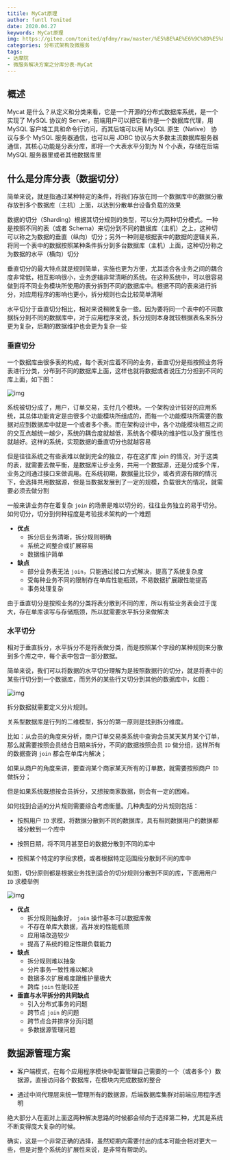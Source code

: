 ```yaml
---
titile: MyCat原理
author: funtl Tonited
date: 2020.04.27
keywords: MyCat原理
img: https://gitee.com/tonited/qfdmy/raw/master/%E5%BE%AE%E6%9C%8D%E5%8A%A1%E8%A7%A3%E5%86%B3%E6%96%B9%E6%A1%88%E4%B9%8B%E5%88%86%E5%BA%93%E5%88%86%E8%A1%A8-MyCat/assert/2.MyCat%E5%8E%9F%E7%90%86/FiICfHIK96Ao6C9exSiGl9pfAz0g@.webp
categories: 分布式架构及微服务
tags:
- 达摩院
- 微服务解决方案之分库分表-MyCat
---
```


## 概述

Mycat 是什么？从定义和分类来看，它是一个开源的分布式数据库系统，是一个实现了 MySQL  协议的 Server，前端用户可以把它看作是一个数据库代理，用 MySQL 客户端工具和命令行访问，而其后端可以用 MySQL  原生（Native） 协议与多个 MySQL 服务器通信，也可以用 JDBC  协议与大多数主流数据库服务器通信，其核心功能是分表分库，即将一个大表水平分割为 N 个小表，存储在后端 MySQL 服务器里或者其他数据库里

## 什么是分库分表（数据切分）

简单来说，就是指通过某种特定的条件，将我们存放在同一个数据库中的数据分散存放到多个数据库（主机）上面，以达到分散单台设备负载的效果

数据的切分（Sharding）根据其切分规则的类型，可以分为两种切分模式。一种是按照不同的表（或者   Schema）来切分到不同的数据库（主机）之上，这种切可以称之为数据的垂直（纵向）切分；另外一种则是根据表中的数据的逻辑关系，将同一个表中的数据按照某种条件拆分到多台数据库（主机）上面，这种切分称之为数据的水平（横向）切分

垂直切分的最大特点就是规则简单，实施也更为方便，尤其适合各业务之间的耦合度非常低，相互影响很小，业务逻辑非常清晰的系统。在这种系统中，可以很容易做到将不同业务模块所使用的表分拆到不同的数据库中。根据不同的表来进行拆分，对应用程序的影响也更小，拆分规则也会比较简单清晰

水平切分于垂直切分相比，相对来说稍微复杂一些。因为要将同一个表中的不同数据拆分到不同的数据库中，对于应用程序来说，拆分规则本身就较根据表名来拆分更为复杂，后期的数据维护也会更为复杂一些

### 垂直切分

一个数据库由很多表的构成，每个表对应着不同的业务，垂直切分是指按照业务将表进行分类，分布到不同的数据库上面，这样也就将数据或者说压力分担到不同的库上面，如下图：

![img](https://gitee.com/tonited/qfdmy/raw/master/%E5%BE%AE%E6%9C%8D%E5%8A%A1%E8%A7%A3%E5%86%B3%E6%96%B9%E6%A1%88%E4%B9%8B%E5%88%86%E5%BA%93%E5%88%86%E8%A1%A8-MyCat/assert/2.MyCat%E5%8E%9F%E7%90%86/FpmfAPClER2qNWintlXL-6vHzl_D@-1588579721141.webp)



系统被切分成了，用户，订单交易，支付几个模块。一个架构设计较好的应用系统，其总体功能肯定是由很多个功能模块所组成的，而每一个功能模块所需要的数据对应到数据库中就是一个或者多个表。而在架构设计中，各个功能模块相互之间的交互点越统一越少，系统的耦合度就越低，系统各个模块的维护性以及扩展性也就越好。这样的系统，实现数据的垂直切分也就越容易

但是往往系统之有些表难以做到完全的独立，存在这扩库 join  的情况，对于这类的表，就需要去做平衡，是数据库让步业务，共用一个数据源，还是分成多个库，业务之间通过接口来做调用。在系统初期，数据量比较少，或者资源有限的情况下，会选择共用数据源，但是当数据发展到了一定的规模，负载很大的情况，就需要必须去做分割

一般来讲业务存在着复杂 `join` 的场景是难以切分的，往往业务独立的易于切分。 如何切分，切分到何种程度是考验技术架构的一个难题

- **优点**
  - 拆分后业务清晰，拆分规则明确
  - 系统之间整合或扩展容易
  - 数据维护简单
- **缺点**
  - 部分业务表无法 `join`，只能通过接口方式解决，提高了系统复杂度
  - 受每种业务不同的限制存在单库性能瓶颈，不易数据扩展跟性能提高
  - 事务处理复杂

由于垂直切分是按照业务的分类将表分散到不同的库，所以有些业务表会过于庞大，存在单库读写与存储瓶颈，所以就需要水平拆分来做解决

### 水平切分

相对于垂直拆分，水平拆分不是将表做分类，而是按照某个字段的某种规则来分散到多个库之中，每个表中包含一部分数据。

简单来说，我们可以将数据的水平切分理解为是按照数据行的切分，就是将表中的某些行切分到一个数据库，而另外的某些行又切分到其他的数据库中，如图：

![img](https://gitee.com/tonited/qfdmy/raw/master/%E5%BE%AE%E6%9C%8D%E5%8A%A1%E8%A7%A3%E5%86%B3%E6%96%B9%E6%A1%88%E4%B9%8B%E5%88%86%E5%BA%93%E5%88%86%E8%A1%A8-MyCat/assert/2.MyCat原理/FplbAH0iEKsnjtY5r89I3EER-pDS@.webp)

拆分数据就需要定义分片规则。

关系型数据库是行列的二维模型，拆分的第一原则是找到拆分维度。 

比如：从会员的角度来分析，商户订单交易类系统中查询会员某天某月某个订单，那么就需要按照会员结合日期来拆分，不同的数据按照会员 `ID` 做分组，这样所有的数据查询 `join` 都会在单库内解决；

如果从商户的角度来讲，要查询某个商家某天所有的订单数，就需要按照商户 `ID` 做拆分；

但是如果系统既想按会员拆分，又想按商家数据，则会有一定的困难。

如何找到合适的分片规则需要综合考虑衡量。几种典型的分片规则包括：

- 按照用户 `ID` 求模，将数据分散到不同的数据库，具有相同数据用户的数据都被分散到一个库中
- 按照日期，将不同月甚至日的数据分散到不同的库中

- 按照某个特定的字段求模，或者根据特定范围段分散到不同的库中

如图，切分原则都是根据业务找到适合的切分规则分散到不同的库，下面用用户 `ID` 求模举例

![img](https://gitee.com/tonited/qfdmy/raw/master/%E5%BE%AE%E6%9C%8D%E5%8A%A1%E8%A7%A3%E5%86%B3%E6%96%B9%E6%A1%88%E4%B9%8B%E5%88%86%E5%BA%93%E5%88%86%E8%A1%A8-MyCat/assert/2.MyCat原理/FiICfHIK96Ao6C9exSiGl9pfAz0g@.webp)

- **优点**
  - 拆分规则抽象好， `join` 操作基本可以数据库做
  - 不存在单库大数据，高并发的性能瓶颈
  - 应用端改造较少
  - 提高了系统的稳定性跟负载能力
- **缺点**
  - 拆分规则难以抽象
  - 分片事务一致性难以解决
  - 数据多次扩展难度跟维护量极大
  - 跨库 `join` 性能较差
- **垂直与水平拆分的共同缺点**
  - 引入分布式事务的问题
  - 跨节点 `join` 的问题
  - 跨节点合并排序分页问题
  - 多数据源管理问题

## 数据源管理方案

- 客户端模式，在每个应用程序模块中配置管理自己需要的一个（或者多个）数据源，直接访问各个数据库，在模块内完成数据的整合

- 通过中间代理层来统一管理所有的数据源，后端数据库集群对前端应用程序透明

绝大部分人在面对上面这两种解决思路的时候都会倾向于选择第二种，尤其是系统不断变得庞大复杂的时候。

确实，这是一个非常正确的选择，虽然短期内需要付出的成本可能会相对更大一些，但是对整个系统的扩展性来说，是非常有帮助的。

